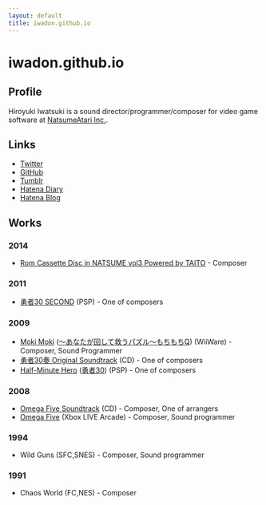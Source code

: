 ```yaml
---
layout: default
title: iwadon.github.io
---
```

iwadon.github.io
=================

Profile
-------

Hiroyuki Iwatsuki is a sound director/programmer/composer for video game software at [NatsumeAtari Inc.](http://www.natsumeatari.co.jp/).

Links
-----

- [Twitter](http://twitter.com/iwadon)
- [GitHub](http://github.com/iwadon)
- [Tumblr](http://iwadon.tumblr.com/)
- [Hatena Diary](http://d.hatena.ne.jp/iwadon/)
- [Hatena Blog](http://iwadon.hateblo.jp/)

Works
-----

### 2014

- [Rom Cassette Disc in NATSUME vol3 Powered by TAITO](http://claricedisc.shop-pro.jp/?pid=69677308) - Composer

### 2011

- [勇者30 SECOND](http://www.maql.co.jp/special/game/30s/) (PSP) - One of composers

### 2009

- [Moki Moki](http://www.natsume.com/current_game/games/mokimoki/index.html) ([～あなたが回して救うパズル～もちもちQ](http://www.natsume-game.com/mochimochiq/)) (WiiWare) - Composer, Sound Programmer
- [勇者30奏 Original Soundtrack](http://www.maql.co.jp/music/detail/2850) (CD) - One of composers
- [Half-Minute Hero](http://www.halfminutehero.com) ([勇者30](http://www.maql.co.jp/special/game/30/)) (PSP) - One of composers

### 2008

- [Omega Five Soundtrack](http://sweeprecord.com/?p=118) (CD) - Composer, One of arrangers
- [Omega Five](http://marketplace.xbox.com/ja-JP/Product/Omega-Five/66acd000-77fe-1000-9115-d802584108a5) (Xbox LIVE Arcade) - Composer, Sound programmer

### 1994

- Wild Guns (SFC,SNES) - Composer, Sound programmer

### 1991

- Chaos World (FC,NES) - Composer
